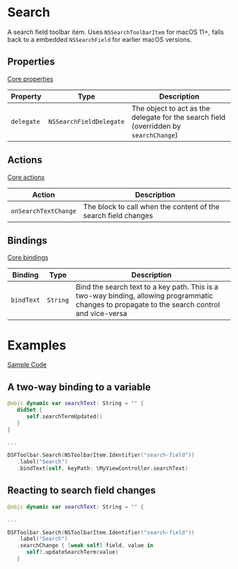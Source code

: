 # Search

A search field toolbar item.  Uses `NSSearchToolbarItem` for macOS 11+, falls back to a embedded `NSSearchField` for earlier macOS versions.

## Properties

[Core properties](core.md)

| Property   | Type    |  Description |
|----------|-------------|------|
| `delegate`  |  `NSSearchFieldDelegate` | The object to act as the delegate for the search field (overridden by `searchChange`) |

## Actions

[Core actions](core.md)

| Action    | Description |
|-----------|---------------------|
| `onSearchTextChange`  | The block to call when the content of the search field changes  |

## Bindings

[Core bindings](core.md)

| Binding   | Type    |  Description |
|----------|-------------|----------|
| `bindText` | `String` | Bind the search text to a key path. This is a two-way binding, allowing programmatic changes to propagate to the search control and vice-versa

# Examples

[Sample Code](../Demos/DSFToolbar%20Demo/DSFToolbar%20Demo/panes/SearchViewController.swift)

## A two-way binding to a variable

```swift
@objc dynamic var searchText: String = "" {
   didSet {
      self.searchTermUpdated()
   }
}

...

DSFToolbar.Search(NSToolbarItem.Identifier("search-field"))
   .label("Search")
   .bindText(self, keyPath: \MyViewController.searchText)
```

## Reacting to search field changes

```swift
@objc dynamic var searchText: String = "" {

...

DSFToolbar.Search(NSToolbarItem.Identifier("search-field"))
   .label("Search")
   .searchChange { [weak self] field, value in
      self?.updateSearchTerm(value)
   }
```
